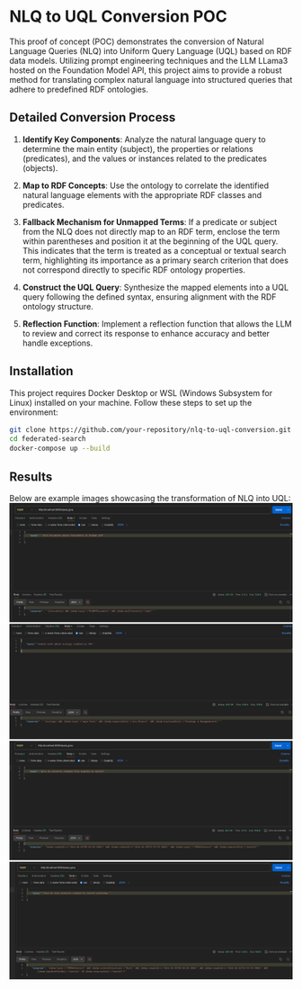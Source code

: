 # NLQ to UQL Conversion POC

This proof of concept (POC) demonstrates the conversion of Natural Language Queries (NLQ) into Uniform Query Language (UQL) based on RDF data models. Utilizing prompt engineering techniques and the LLM LLama3 hosted on the Foundation Model API, this project aims to provide a robust method for translating complex natural language into structured queries that adhere to predefined RDF ontologies.

## Detailed Conversion Process

1. **Identify Key Components**:
   Analyze the natural language query to determine the main entity (subject), the properties or relations (predicates), and the values or instances related to the predicates (objects).

2. **Map to RDF Concepts**:
   Use the ontology to correlate the identified natural language elements with the appropriate RDF classes and predicates.

3. **Fallback Mechanism for Unmapped Terms**:
   If a predicate or subject from the NLQ does not directly map to an RDF term, enclose the term within parentheses and position it at the beginning of the UQL query. This indicates that the term is treated as a conceptual or textual search term, highlighting its importance as a primary search criterion that does not correspond directly to specific RDF ontology properties.

4. **Construct the UQL Query**:
   Synthesize the mapped elements into a UQL query following the defined syntax, ensuring alignment with the RDF ontology structure.

5. **Reflection Function**:
   Implement a reflection function that allows the LLM to review and correct its response to enhance accuracy and better handle exceptions.

## Installation

This project requires Docker Desktop or WSL (Windows Subsystem for Linux) installed on your machine. Follow these steps to set up the environment:

```bash
git clone https://github.com/your-repository/nlq-to-uql-conversion.git
cd federated-search
docker-compose up --build
```
## Results
Below are example images showcasing the transformation of NLQ into UQL:
![Query n°1](images/document.png)
![Query n°2](images/post.png)
![Query n°3](images/prd.png)
![Query n°4](images/root_prod.png)

